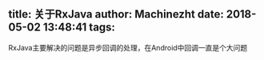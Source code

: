 title: 关于RxJava
author: Machinezht
date: 2018-05-02 13:48:41
tags:
---
RxJava主要解决的问题是异步回调的处理，在Android中回调一直是个大问题